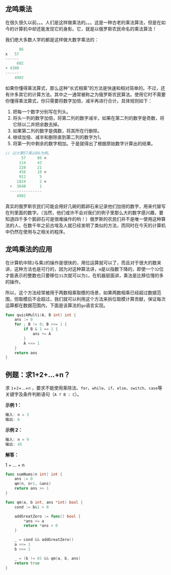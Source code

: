 ## 龙鸣乘法

在很久很久以前。。。人们是这样做乘法的。。。这是一种古老的乘法算法，但是在如今的计算机中却还能发现它的身影。它，就是以俄罗斯农民命名的乘法算法！

我们绝大多数人学的都是这样做大数字乘法的：

```go
	  86
x   57
------
	 602
+ 4300
------
	4902
```

如果你懂得乘法算式，那么这种“长式相乘”的方法是快速和相对简单的。不过，还有许多其它的计算方法。其中之一通常被称之为俄罗斯农民算法。使用它时不需要你懂得乘法算式，你只需要将数字加倍，减半再进行合计。具体规则如下：

1. 把每一个数字分别写在列头。
2. 将头一列的数字加倍，将第二列的数字减半，如果在第二列的数字是奇数，将它除以二并把余数去掉。
3. 如果第二列的数字是偶数，将其所在行删除。
4. 继续加倍、减半和删除直到第二列的数字为1。
5. 将第一列中剩余的数字相加。于是就得出了根据原始数字计算出的结果。

```js
// 以计算57乘以86为例。
       57     86 ×
      114     43
      228     21
      456     10 ×
      912      5
     1824      2 ×
  +  3648      1
  --------------
     4902
```

真实的俄罗斯农民们可能会用好几碗的鹅卵石来记录他们加倍的数字，用来代替写在列里面的数字。（当然，他们或许不会对我们的例子里那么大的数字感兴趣，要知道四千多个鹅卵石可是很难操作的哟！）俄罗斯的农民们并不是唯一使用这种算法的人，在数千年之前古埃及人就已经发明了类似的方法，而同时在今天的计算机中仍然在使用与之相关的程序。

## 龙鸣乘法的应用

在计算机中除`2`与乘`2`的操作是很快的，用位运算就可以了，而且对于很大的数来讲，这种方法也是可行的，因为对这种算法讲，`m`是以指数下降的，即使一个`32`位才能表示的整数也只要移位`31`次就可以为`1`，在机器层面讲，乘法是比移位慢的多的操作。

所以，这个方法经常被用于两数相乘取模的场景，如果两数相乘已经超过数据范围，但取模后不会超过，我们就可以利用这个方法来拆位取模计算贡献，保证每次运算都在数据范围内，下面是该算法的`go`语言实现。

```go
func quickMulti(A, B int) int {
	ans := 0
	for ; B != 0; B >>= 1 {
		if B & 1 == 1 {
			ans += A
		}
		A <<= 1
	}
	return ans
}
```

## 例题：求1+2+…+n？

求 `1`+`2`+...+`n` ，要求不能使用乘除法、`for`、`while`、`if`、`else`、`switch`、`case`等关键字及条件判断语句（`A ? B : C`）。

**示例 1：**

```js
输入: n = 3
输出: 6
```

**示例 2：**

```js
输入: n = 9
输出: 45
```

**解答：**

1 + ... + n

```go
func sumNums(n int) int {
	ans := 0
	qm(n, n+1, &ans)
	return ans >> 1
}

func qm(a, b int, ans *int) bool {
	cond := b&1 > 0

	addGreatZero := func() bool {
		*ans += a
		return *ans > 0
	}

	_ = cond && addGreatZero()
	a <<= 1
	b >>= 1

	_ = (b != 0) && qm(a, b, ans)
	return true
}
```

